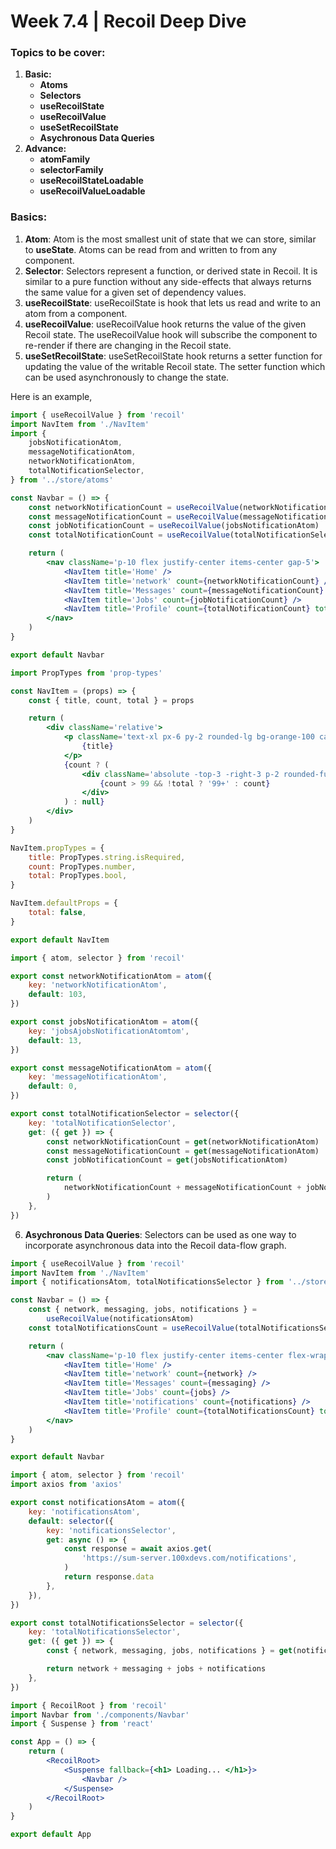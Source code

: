 # Week 7.4 | Recoil Deep Dive

### Topics to be cover:
1. **Basic:**
    - **Atoms** 
    - **Selectors**
    - **useRecoilState**
    - **useRecoilValue**
    - **useSetRecoilState**
    - **Asychronous Data Queries**
2. **Advance:**
    - **atomFamily**
    - **selectorFamily**
    - **useRecoilStateLoadable**
    - **useRecoilValueLoadable**

### Basics:
1. **Atom**: Atom is the most smallest unit of state that we can store, similar to **useState**. Atoms can be read from and written to from any component.
2. **Selector**: Selectors represent a function, or derived state in Recoil. It is similar to a pure function without any side-effects that always returns the same value for a given set of dependency values.
3. **useRecoilState**: useRecoilState is hook that lets us read and write to an atom from a component.
4. **useRecoilValue**: useRecoilValue hook returns the value of the given Recoil state. The useRecoilValue hook will subscribe the component to re-render if there are changing in the Recoil state.
5. **useSetRecoilState**: useSetRecoilState hook returns a setter function for updating the value of the writable Recoil state. The setter function which can be used asynchronously to change the state.

Here is an example,
``` jsx
import { useRecoilValue } from 'recoil'
import NavItem from './NavItem'
import {
	jobsNotificationAtom,
	messageNotificationAtom,
	networkNotificationAtom,
	totalNotificationSelector,
} from '../store/atoms'

const Navbar = () => {
	const networkNotificationCount = useRecoilValue(networkNotificationAtom)
	const messageNotificationCount = useRecoilValue(messageNotificationAtom)
	const jobNotificationCount = useRecoilValue(jobsNotificationAtom)
	const totalNotificationCount = useRecoilValue(totalNotificationSelector)

	return (
		<nav className='p-10 flex justify-center items-center gap-5'>
			<NavItem title='Home' />
			<NavItem title='network' count={networkNotificationCount} />
			<NavItem title='Messages' count={messageNotificationCount} />
			<NavItem title='Jobs' count={jobNotificationCount} />
			<NavItem title='Profile' count={totalNotificationCount} total />
		</nav>
	)
}

export default Navbar
```

``` jsx
import PropTypes from 'prop-types'

const NavItem = (props) => {
	const { title, count, total } = props

	return (
		<div className='relative'>
			<p className='text-xl px-6 py-2 rounded-lg bg-orange-100 capitalize'>
				{title}
			</p>
			{count ? (
				<div className='absolute -top-3 -right-3 p-2 rounded-full leading-none bg-orange-300'>
					{count > 99 && !total ? '99+' : count}
				</div>
			) : null}
		</div>
	)
}

NavItem.propTypes = {
	title: PropTypes.string.isRequired,
	count: PropTypes.number,
	total: PropTypes.bool,
}

NavItem.defaultProps = {
	total: false,
}

export default NavItem
```

``` jsx
import { atom, selector } from 'recoil'

export const networkNotificationAtom = atom({
	key: 'networkNotificationAtom',
	default: 103,
})

export const jobsNotificationAtom = atom({
	key: 'jobsAjobsNotificationAtomtom',
	default: 13,
})

export const messageNotificationAtom = atom({
	key: 'messageNotificationAtom',
	default: 0,
})

export const totalNotificationSelector = selector({
	key: 'totalNotificationSelector',
	get: ({ get }) => {
		const networkNotificationCount = get(networkNotificationAtom)
		const messageNotificationCount = get(messageNotificationAtom)
		const jobNotificationCount = get(jobsNotificationAtom)

		return (
			networkNotificationCount + messageNotificationCount + jobNotificationCount
		)
	},
})
```
6. **Asychronous Data Queries**: Selectors can be used as one way to incorporate asynchronous data into the Recoil data-flow graph.
``` jsx
import { useRecoilValue } from 'recoil'
import NavItem from './NavItem'
import { notificationsAtom, totalNotificationsSelector } from '../store/atoms'

const Navbar = () => {
	const { network, messaging, jobs, notifications } =
		useRecoilValue(notificationsAtom)
	const totalNotificationsCount = useRecoilValue(totalNotificationsSelector)

	return (
		<nav className='p-10 flex justify-center items-center flex-wrap gap-5'>
			<NavItem title='Home' />
			<NavItem title='network' count={network} />
			<NavItem title='Messages' count={messaging} />
			<NavItem title='Jobs' count={jobs} />
			<NavItem title='notifications' count={notifications} />
			<NavItem title='Profile' count={totalNotificationsCount} total />
		</nav>
	)
}

export default Navbar
```

``` jsx
import { atom, selector } from 'recoil'
import axios from 'axios'

export const notificationsAtom = atom({
	key: 'notificationsAtom',
	default: selector({
		key: 'notificationsSelector',
		get: async () => {
			const response = await axios.get(
				'https://sum-server.100xdevs.com/notifications',
			)
			return response.data
		},
	}),
})

export const totalNotificationsSelector = selector({
	key: 'totalNotificationsSelector',
	get: ({ get }) => {
		const { network, messaging, jobs, notifications } = get(notificationsAtom)

		return network + messaging + jobs + notifications
	},
})
```
``` jsx
import { RecoilRoot } from 'recoil'
import Navbar from './components/Navbar'
import { Suspense } from 'react'

const App = () => {
	return (
		<RecoilRoot>
			<Suspense fallback={<h1> Loading... </h1>}>
				<Navbar />
			</Suspense>
		</RecoilRoot>
	)
}

export default App
```